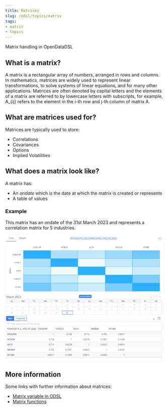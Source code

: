 ```yaml
---
title: Matrices
slug: /odsl/topics/matrix
tags:
- matrix
- topics
---
```


Matrix handling in OpenDataDSL

## What is a matrix?
A matrix is a rectangular array of numbers, arranged in rows and columns. 
In mathematics, matrices are widely used to represent linear transformations, to solve systems of linear equations, and for many other applications. 
Matrices are often denoted by capital letters and the elements of a matrix are referred to by lowercase letters with subscripts, for example, A_\{ij\} refers to the element in the i-th row and j-th column of matrix A.

## What are matrices used for?

Matrices are typically used to store:
* Correlations
* Covariances
* Options
* Implied Volatilities

## What does a matrix look like?

A matrix has:
* An *ondate* which is the date at which the matrix is created or represents
* A table of values

### Example
This matrix has an ondate of the 31st March 2023 and represents a correlation matrix for 5 industries.

![](matrix.png)

## More information
Some links with further information about matrices:

* [Matrix variable in ODSL](/docs/odsl/variable/matrix)
* [Matrix functions](/docs/odsl/function/matrix)